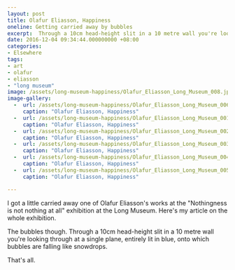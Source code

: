 ```yaml
---
layout: post
title: Olafur Eliasson, Happiness
oneline: Getting carried away by bubbles
excerpt:  Through a 10cm head-height slit in a 10 metre wall you're looking through at a single plane, entirely lit in blue, onto which bubbles are falling like snowdrops.
date: 2016-12-04 09:34:44.000000000 +08:00
categories:
- Elsewhere
tags:
- art
- olafur
- eliasson
- "long museum"
image: /assets/long-museum-happiness/Olafur_Eliasson_Long_Museum_008.jpg
image-gallery:
  -  url: /assets/long-museum-happiness/Olafur_Eliasson_Long_Museum_006.jpg
     caption: "Olafur Eliasson, Happiness"
  -  url: /assets/long-museum-happiness/Olafur_Eliasson_Long_Museum_001.jpg
     caption: "Olafur Eliasson, Happiness"
  -  url: /assets/long-museum-happiness/Olafur_Eliasson_Long_Museum_002.jpg
     caption: "Olafur Eliasson, Happiness"
  -  url: /assets/long-museum-happiness/Olafur_Eliasson_Long_Museum_003.jpg
     caption: "Olafur Eliasson, Happiness"
  -  url: /assets/long-museum-happiness/Olafur_Eliasson_Long_Museum_004.jpg
     caption: "Olafur Eliasson, Happiness"
  -  url: /assets/long-museum-happiness/Olafur_Eliasson_Long_Museum_005.jpg
     caption: "Olafur Eliasson, Happiness"

---
```

I got a little carried away one of Olafur Eliasson's works at the "Nothingness is not nothing at all" exhibition at the Long Museum. Here's my article on the whole exhibition.

The bubbles though. Through a 10cm head-height slit in a 10 metre wall you're looking through at a single plane, entirely lit in blue, onto which bubbles are falling like snowdrops.

That's all.